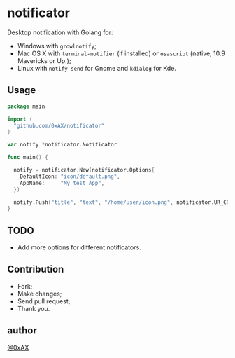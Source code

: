 notificator
===========================

Desktop notification with Golang for:

  * Windows with `growlnotify`;
  * Mac OS X with `terminal-notifier` (if installed) or `osascript` (native, 10.9 Mavericks or Up.);
  * Linux with `notify-send` for Gnome and `kdialog` for Kde.

Usage
------

```go
package main

import (
  "github.com/0xAX/notificator"
)

var notify *notificator.Notificator

func main() {

  notify = notificator.New(notificator.Options{
    DefaultIcon: "icon/default.png",
    AppName:     "My test App",
  })

  notify.Push("title", "text", "/home/user/icon.png", notificator.UR_CRITICAL)
}
```

TODO
-----

  * Add more options for different notificators.

Сontribution
------------

  * Fork;
  * Make changes;
  * Send pull request;
  * Thank you.

author
----------

[@0xAX](https://twitter.com/0xAX)
